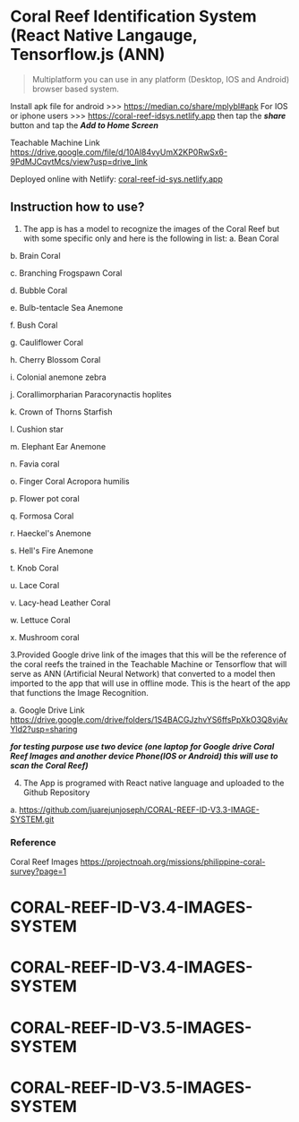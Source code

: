 # Coral Reef Identification System (React Native Langauge, Tensorflow.js (ANN)
> Multiplatform you can use in any platform (Desktop, IOS and Android) browser based system.

Install apk file for android >>> https://median.co/share/mplybl#apk
For IOS or iphone users >>> https://coral-reef-idsys.netlify.app then tap the ***share*** button and tap the ***Add to Home Screen***

Teachable Machine Link https://drive.google.com/file/d/10Al84vyUmX2KP0RwSx6-9PdMJCqvtMcs/view?usp=drive_link

Deployed online with Netlify: [coral-reef-id-sys.netlify.app](https://coral-reef-id-sys.netlify.app/)

## Instruction how to use?
1.	The app is has a model to recognize the images of the Coral Reef but with some specific only and here is the following in list:
  a.	Bean Coral

  b.	Brain Coral

  c.	Branching Frogspawn Coral
  
  d.	Bubble Coral

  e.	Bulb-tentacle Sea Anemone
  
  f.	Bush Coral
  
  g.	Cauliflower Coral
  
  h.	Cherry Blossom Coral
  
  i.	Colonial anemone zebra
  
  j.	Corallimorpharian Paracorynactis hoplites
  
  k.	Crown of Thorns Starfish
  
  l.	Cushion star
  
  m.	Elephant Ear Anemone
  
  n.	Favia coral
  
  o.	Finger Coral Acropora humilis
  
  p.	Flower pot coral
  
  q.	Formosa Coral  
  
  r.	Haeckel's Anemone
  
  s.	Hell's Fire Anemone
  
  t.	Knob Coral
  
  u.	Lace Coral
  
  v.	Lacy-head Leather Coral
  
  w.	Lettuce Coral
  
  x.	Mushroom coral

3.Provided Google drive link of the images that this will be the reference of the coral reefs the trained in the Teachable Machine or Tensorflow that will serve as ANN (Artificial Neural Network) that converted to a model then imported to the app that will use in offline mode. This is the heart of the app that functions the Image Recognition.

a.	Google Drive Link https://drive.google.com/drive/folders/1S4BACGJzhvYS6ffsPpXkO3Q8vjAvYld2?usp=sharing 

***for testing purpose use two device (one laptop for Google drive Coral Reef Images and another device Phone(IOS or Android) this will use to scan the Coral Reef)***

4.	The App is programed with React native language and uploaded to the Github Repository	

a.	https://github.com/juarejunjoseph/CORAL-REEF-ID-V3.3-IMAGE-SYSTEM.git

### Reference
Coral Reef Images https://projectnoah.org/missions/philippine-coral-survey?page=1
# CORAL-REEF-ID-V3.4-IMAGES-SYSTEM
# CORAL-REEF-ID-V3.4-IMAGES-SYSTEM
# CORAL-REEF-ID-V3.5-IMAGES-SYSTEM
# CORAL-REEF-ID-V3.5-IMAGES-SYSTEM
